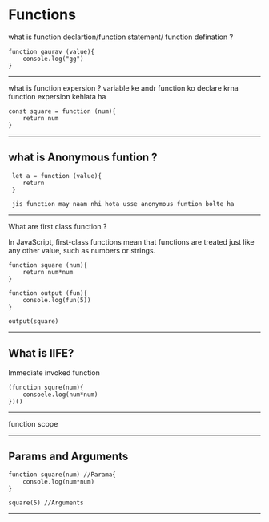 # Functions

what is function declartion/function statement/ function defination  ?
```
function gaurav (value){
    console.log("gg")
}
```
----------------------

what is function expersion ?
variable ke andr function ko declare krna function expersion kehlata ha
```
const square = function (num){
    return num
}
```

-----------------------

what is Anonymous funtion ?
--
```
 let a = function (value){
    return
 }

 jis function may naam nhi hota usse anonymous funtion bolte ha
```

----------------

What are first class function ?

In JavaScript, first-class functions mean that functions are treated just like any other value, such as numbers or strings.
```
function square (num){
    return num*num
}

function output (fun){
    console.log(fun(5))
}

output(square)
```
--------------

What is IIFE?
--
Immediate invoked function
```
(function squre(num){
    consoele.log(num*num)
})()
```
---

function scope 




---- 

Params and Arguments
--
```
function square(num) //Parama{
    console.log(num*num)
}

square(5) //Arguments
```
---